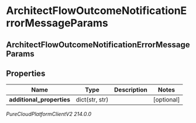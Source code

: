 # ArchitectFlowOutcomeNotificationErrorMessageParams

## ArchitectFlowOutcomeNotificationErrorMessageParams

## Properties

|Name | Type | Description | Notes|
|------------ | ------------- | ------------- | -------------|
| **additional_properties** | dict(str, str) |  | [optional] |



_PureCloudPlatformClientV2 214.0.0_
